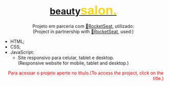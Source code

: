 <h1 align="center">
    <a href="https://rafaelrosasoffice.github.io/beautysalon/" target="_blank">beauty<span style="font-family: Arial; font-size: 1.4em; color: gold;">salon.</span></a>
</h1>
<p align="center">Projeto em parceria com <a href="https://app.rocketseat.com.br/" target="_blank">🚀RocketSeat</a>, utilizado:<br>
(Project in partnership with <a href="https://app.rocketseat.com.br/" target="_blank">🚀RocketSeat</a>, used:)</p>

<!--ts-->
* HTML;
* CSS;
* JavaScript:
    * Site responsivo para celular, tablet e desktop.<br>(Responsive website for mobile, tablet and desktop.)
<!--te-->


<p align="right" style="color: red;">Para acessar o projeto aperte no título.(To access the project, click on the title.)</p>
